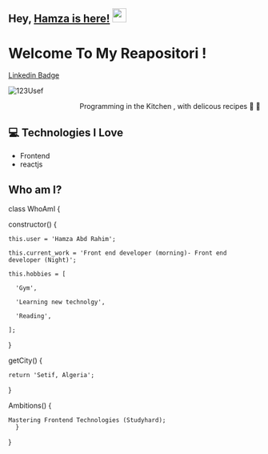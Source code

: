 ## Hey, [Hamza is here!](https://abdrahim.netlify.app/)  <img src="https://media.giphy.com/media/hvRJCLFzcasrR4ia7z/giphy.gif" width="28px" height="28px">

<h1>Welcome To My Reapositori ! </h1> 


[Linkedin Badge](https://img.shields.io/badge/-hamza%20abdrahim-blue?style=flat-square&logo=Linkedin&logoColor=white&link=https://www.linkedin.com/in/Hamza-Abdrahim-450795157/)
<p align="left"> <img src="https://komarev.com/ghpvc/?username=123usef" alt="123Usef" /> </p>

<div style="text-align: right">Programming in the Kitchen , with delicous recipes 🤩 🥳 </div>

## :computer: Technologies I Love
* Frontend 
* reactjs
 
 ## Who am I?
 
class WhoAmI {

  constructor() {
  
    this.user = 'Hamza Abd Rahim';
    
    this.current_work = 'Front end developer (morning)- Front end developer (Night)';
    
    this.hobbies = [
    
      'Gym',
      
      'Learning new technolgy',
      
      'Reading',
      
    ];
    
  }
  
  getCity() {
  
    return 'Setif, Algeria';
  }
  
  Ambitions() {
 
    Mastering Frontend Technologies (Studyhard);
      }
}
 ```
